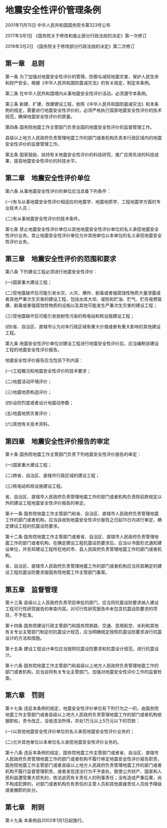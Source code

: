 # 地震安全性评价管理条例

2001年11月15日 中华人民共和国国务院令第323号公布

2017年3月1日 《国务院关于修改和废止部分行政法规的决定》第一次修订

2019年3月2日 《国务院关于修改部分行政法规的决定》第二次修订

<!-- INFO END -->

## 第一章　总则

第一条 为了加强对地震安全性评价的管理，防御与减轻地震灾害，保护人民生命和财产安全，根据《中华人民共和国防震减灾法》的有关规定，制定本条例。

第二条 在中华人民共和国境内从事地震安全性评价活动，必须遵守本条例。

第三条 新建、扩建、改建建设工程，依照《中华人民共和国防震减灾法》和本条例的规定，需要进行地震安全性评价的，必须严格执行国家地震安全性评价的技术规范，确保地震安全性评价的质量。

第四条 国务院地震工作主管部门负责全国的地震安全性评价的监督管理工作。

县级以上地方人民政府负责管理地震工作的部门或者机构负责本行政区域内的地震安全性评价的监督管理工作。

第五条 国家鼓励、扶持有关地震安全性评价的科技研究，推广应用先进的科技成果，提高地震安全性评价的科技水平。

## 第二章　地震安全性评价单位

第六条 从事地震安全性评价的单位应当具备下列条件：

(一)有与从事地震安全性评价相适应的地震学、地震地质学、工程地震学方面的专业技术人员；

(二)有从事地震安全性评价的技术条件。

第七条 禁止地震安全性评价单位以其他地震安全性评价单位的名义承揽地震安全性评价业务。禁止地震安全性评价单位允许其他单位以本单位的名义承揽地震安全性评价业务。

## 第三章　地震安全性评价的范围和要求

第八条 下列建设工程必须进行地震安全性评价：

(一)国家重大建设工程；

(二)受地震破坏后可能引发水灾、火灾、爆炸、剧毒或者强腐蚀性物质大量泄露或者其他严重次生灾害的建设工程，包括水库大坝、堤防和贮油、贮气、贮存易燃易爆、剧毒或者强腐蚀性物质的设施以及其他可能发生严重次生灾害的建设工程；

(三)受地震破坏后可能引发放射性污染的核电站和核设施建设工程；

(四)省、自治区、直辖市认为对本行政区域有重大价值或者有重大影响的其他建设工程。

第九条 地震安全性评价单位对建设工程进行地震安全性评价后，应当编制该建设工程的地震安全性评价报告。

地震安全性评价报告应当包括下列内容：

(一)工程概况和地震安全性评价的技术要求；

(二)地震活动环境评价；

(三)地震地质构造评价；

(四)设防烈度或者设计地震动参数；

(五)地震地质灾害评价；

(六)其他有关技术资料。

## 第四章　地震安全性评价报告的审定

第十条 国务院地震工作主管部门负责下列地震安全性评价报告的审定：

(一)国家重大建设工程；

(二)跨省、自治区、直辖市行政区域的建设工程；

(三)核电站和核设施建设工程。

省、自治区、直辖市人民政府负责管理地震工作的部门或者机构负责除前款规定以外的建设工程地震安全性评价报告的审定。

第十一条 国务院地震工作主管部门和省、自治区、直辖市人民政府负责管理地震工作的部门或者机构，应当自收到地震安全性评价报告之日起15日内进行审定，确定建设工程的抗震设防要求。

第十二条 国务院地震工作主管部门或者省、自治区、直辖市人民政府负责管理地震工作的部门或者机构，在确定建设工程抗震设防要求后，应当以书面形式通知建设单位，并告知建设工程所在地的市、县人民政府负责管理地震工作的部门或者机构。

省、自治区、直辖市人民政府负责管理地震工作的部门或者机构应当将其确定的建设工程抗震设防要求报国务院地震工作主管部门备案。

## 第五章　监督管理

第十三条 县级以上人民政府负责项目审批的部门，应当将抗震设防要求纳入建设工程可行性研究报告的审查内容。对可行性研究报告中未包含抗震设防要求的项目，不予批准。

第十四条 国务院建设行政主管部门和国务院铁路、交通、民用航空、水利和其他有关专业主管部门制定的抗震设计规范，应当明确规定按照抗震设防要求进行抗震设计的方法和措施。

第十五条 建设工程设计单位应当按照抗震设防要求和抗震设计规范，进行抗震设计。

第十六条 国务院地震工作主管部门和县级以上地方人民政府负责管理地震工作的部门或者机构，应当会同有关专业主管部门，加强对地震安全性评价工作的监督检查。

## 第六章　罚则

第十七条 违反本条例的规定，地震安全性评价单位有下列行为之一的，由国务院地震工作主管部门或者县级以上地方人民政府负责管理地震工作的部门或者机构依据职权，责令改正，没收违法所得，并处1万元以上5万元以下的罚款：

(一)以其他地震安全性评价单位的名义承揽地震安全性评价业务的；

(二)允许其他单位以本单位名义承揽地震安全性评价业务的。

第十八条 违反本条例的规定，国务院地震工作主管部门或者省、自治区、直辖市人民政府负责管理地震工作的部门或者机构不履行审定地震安全性评价报告职责，国务院地震工作主管部门或者县级以上地方人民政府负责管理地震工作的部门或者机构不履行监督管理职责，或者发现违法行为不予查处，致使公共财产、国家和人民利益遭受重大损失的，依法追究有关责任人的刑事责任；没有造成严重后果，尚不构成犯罪的，对部门或者机构负有责任的主管人员和其他直接责任人员给予降级或者撤职的处分。

## 第七章　附则

第十九条 本条例自2002年1月1日起施行。